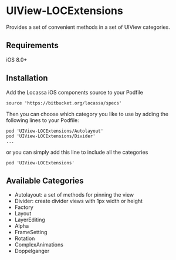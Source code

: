 # UIView-LOCExtensions

Provides a set of convenient methods in a set of UIView categories.

## Requirements

iOS 8.0+

## Installation

Add the Locassa iOS components source to your Podfile

	source 'https://bitbucket.org/locassa/specs'

Then you can choose which category you like to use by adding the following lines to your Podfile:

    pod 'UIView-LOCExtensions/Autolayout'
    pod 'UIView-LOCExtensions/Divider'
    ...

or you can simply add this line to include all the categories

	pod 'UIView-LOCExtensions'

## Available Categories

- Autolayout: a set of methods for pinning the view
- Divider: create divider views with 1px width or height
- Factory
- Layout
- LayerEditing
- Alpha
- FrameSetting
- Rotation
- ComplexAnimations
- Doppelganger